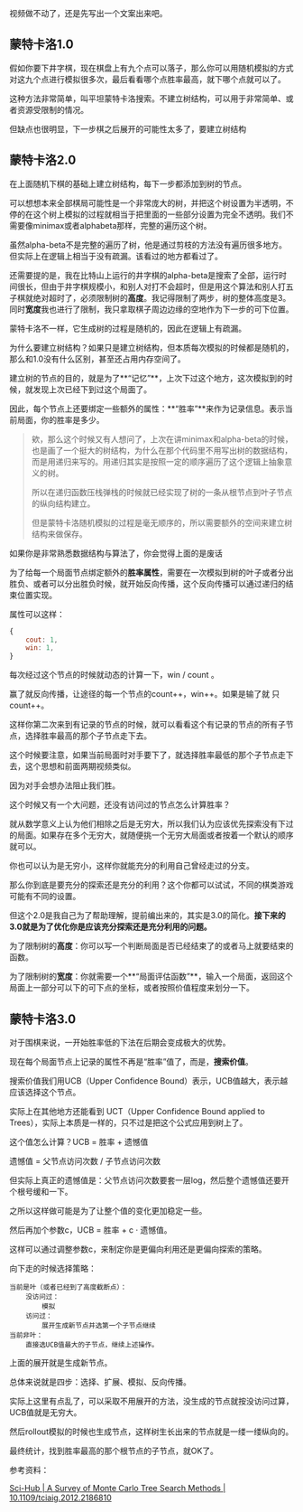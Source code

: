 视频做不动了，还是先写出一个文案出来吧。

## 蒙特卡洛1.0

假如你要下井字棋，现在棋盘上有九个点可以落子，那么你可以用随机模拟的方式对这九个点进行模拟很多次，最后看看哪个点胜率最高，就下哪个点就可以了。

这种方法非常简单，叫平坦蒙特卡洛搜索。不建立树结构，可以用于非常简单、或者资源受限制的情况。

但缺点也很明显，下一步棋之后展开的可能性太多了，要建立树结构

## 蒙特卡洛2.0

在上面随机下棋的基础上建立树结构，每下一步都添加到树的节点。

可以想想本来全部棋局可能性是一个非常庞大的树，并把这个树设置为半透明，不停的在这个树上模拟的过程就相当于把里面的一些部分设置为完全不透明。我们不需要像minimax或者alphabeta那样，完整的遍历这个树。

虽然alpha-beta不是完整的遍历了树，他是通过剪枝的方法没有遍历很多地方。但实际上在逻辑上相当于没有疏漏。该看过的地方都看过了。

还需要提的是，我在比特山上运行的井字棋的alpha-beta是搜索了全部，运行时间很长，但由于井字棋规模小，和别人对打不会超时，但是用这个算法和别人打五子棋就绝对超时了，必须限制树的**高度**。我记得限制了两步，树的整体高度是3。同时**宽度**我也进行了限制，我只拿取棋子周边边缘的空地作为下一步的可下位置。

蒙特卡洛不一样，它生成树的过程是随机的，因此在逻辑上有疏漏。

为什么要建立树结构？如果只是建立树结构，但本质每次模拟的时候都是随机的，那么和1.0没有什么区别，甚至还占用内存空间了。

建立树的节点的目的，就是为了**“记忆”**，上次下过这个地方，这次模拟到的时候，就发现上次已经下到过这个局面了。

因此，每个节点上还要绑定一些额外的属性：**“胜率”**来作为记录信息。表示当前局面，你的胜率是多少。

> 欸，那么这个时候又有人想问了，上次在讲minimax和alpha-beta的时候，也是画了一个挺大的树结构，为什么在那个代码里不用写出树的数据结构，而是用递归来写的。用递归其实是按照一定的顺序遍历了这个逻辑上抽象意义的树。
>
> 所以在递归函数压栈弹栈的时候就已经实现了树的一条从根节点到叶子节点的纵向结构建立。
>
> 但是蒙特卡洛随机模拟的过程是毫无顺序的，所以需要额外的空间来建立树结构来做保存。

如果你是非常熟悉数据结构与算法了，你会觉得上面的是废话

为了给每一个局面节点绑定额外的**胜率属性**，需要在一次模拟到树的叶子或者分出胜负、或者可以分出胜负时候，就开始反向传播，这个反向传播可以通过递归的结束位置实现。

属性可以这样：

```js
{
	cout: 1,
    win: 1,
}
```

每次经过这个节点的时候就动态的计算一下，win / count 。

赢了就反向传播，让途径的每一个节点的count++，win++。如果是输了就 只 count++。

这样你第二次来到有记录的节点的时候，就可以看看这个有记录的节点的所有子节点，选择胜率最高的那个子节点走下去。

这个时候要注意，如果当前局面时对手要下了，就选择胜率最低的那个子节点走下去，这个思想和前面两期视频类似。

因为对手会想办法阻止我们胜。

这个时候又有一个大问题，还没有访问过的节点怎么计算胜率？

就从数学意义上认为他们相除之后是无穷大，所以我们认为应该优先探索没有下过的局面。如果存在多个无穷大，就随便挑一个无穷大局面或者按着一个默认的顺序就可以。

你也可以认为是无穷小，这样你就能充分的利用自己曾经走过的分支。

那么你到底是要充分的探索还是充分的利用？这个你都可以试试，不同的棋类游戏可能有不同的设置。

但这个2.0是我自己为了帮助理解，提前编出来的，其实是3.0的简化。**接下来的3.0就是为了优化你是应该充分探索还是充分利用的问题。**

为了限制树的**高度**：你可以写一个判断局面是否已经结束了的或者马上就要结束的函数。

为了限制树的**宽度**：你就需要一个**“局面评估函数”**，输入一个局面，返回这个局面上一部分可以下的可下点的坐标，或者按照价值程度来划分一下。

## 蒙特卡洛3.0

对于围棋来说，一开始胜率低的下法在后期会变成极大的优势。

现在每个局面节点上记录的属性不再是“胜率”值了，而是，**搜索价值**。

搜索价值我们用UCB（Upper Confidence Bound）表示，UCB值越大，表示越应该选择这个节点。

实际上在其他地方还能看到 UCT（Upper Confidence Bound applied to Trees），实际上本质是一样的，只不过是把这个公式应用到树上了。

这个值怎么计算？UCB = 胜率 + 遗憾值

遗憾值 = 父节点访问次数 / 子节点访问次数

但实际上真正的遗憾值是：父节点访问次数要套一层log，然后整个遗憾值还要开个根号缓和一下。

之所以这样做可能是为了让整个值的变化更加稳定一些。

然后再加个参数c，UCB = 胜率 + c · 遗憾值。

这样可以通过调整参数c，来制定你是更偏向利用还是更偏向探索的策略。

向下走的时候选择策略：

```
当前是叶（或者已经到了高度截断点）：
	没访问过：
		模拟
	访问过：
		展开生成新节点并选第一个子节点继续
当前非叶：
	直接选UCB值最大的子节点，继续上述操作。
```

上面的展开就是生成新节点。

总体来说就是四步：选择、扩展、模拟、反向传播。

实际上这里有点乱了，可以采取不用展开的方法，没生成的节点就按没访问过算，UCB值就是无穷大。

然后rollout模拟的时候也生成节点，这样树生长出来的节点就是一缕一缕纵向的。

最终统计，找到胜率最高的那个根节点的子节点，就OK了。



参考资料：

[Sci-Hub | A Survey of Monte Carlo Tree Search Methods | 10.1109/tciaig.2012.2186810](https://sci-hub.yt/10.1109/tciaig.2012.2186810)

